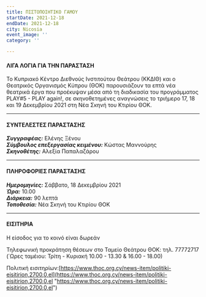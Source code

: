 ```yaml
---
title: ΠΙΣΤΟΠΟΙΗΤΙΚΟ ΓΑΜΟΥ
startDate: 2021-12-18
endDate: 2021-12-18
city: Nicosia
event_image: ''
category: ''

---
```

#### ΛΙΓΑ ΛΟΓΙΑ ΓΙΑ ΤΗΝ ΠΑΡΑΣΤΑΣΗ

Το Κυπριακό Κέντρο Διεθνούς Ινστιτούτου Θεάτρου (ΚΚΔΙΘ) και ο Θεατρικός Οργανισμός Κύπρου (ΘΟΚ) παρουσιάζουν τα επτά νέα θεατρικά έργα που προέκυψαν μέσα από τη διαδικασία του προγράμματος PLAY#5 - PLAY again!, σε σκηνοθετημένες αναγνώσεις το τριήμερο 17, 18 και 19 Δεκεμβρίου 2021 στη Νέα Σκηνή του Κτιρίου ΘΟΚ.

***

#### ΣΥΝΤΕΛΕΣΤΕΣ ΠΑΡΑΣΤΑΣΗΣ

**_Συγγραφέας:_** Ελένης Ξένου  
**_Σύμβουλος επεξεργασίας κειμένου:_** Κώστας Μαννούρης  
**_Σκηνοθέτης:_** Αλεξία Παπαλαζάρου

***

#### ΠΛΗΡΟΦΟΡΙΕΣ ΠΑΡΑΣΤΑΣΗΣ

**_Ημερομηνίες:_** Σάββατο, 18 Δεκεμβρίου 2021  
**_Ώρα:_** 10.00  
**_Διάρκεια:_** 90 λεπτά  
**_Τοποθεσία:_** Νέα Σκηνή του Κτιρίου ΘΟΚ

***

#### ΕΙΣΙΤΗΡΙΑ

Η είσοδος για το κοινό είναι δωρεάν

Τηλεφωνική προκράτηση θέσεων στο Ταμείο Θεάτρου ΘΟΚ: τηλ. 77772717 (΄Ωρες ταμέιου: Τρίτη - Κυριακή 10.00 - 13.30 & 16.00 - 18.00)

Πολιτική εισιτηρίων:[https://www.thoc.org.cy/news-item/politiki-eisitirion,2700,0,el](https://www.thoc.org.cy/news-item/politiki-eisitirion,2700,0,el "https://www.thoc.org.cy/news-item/politiki-eisitirion,2700,0,el")